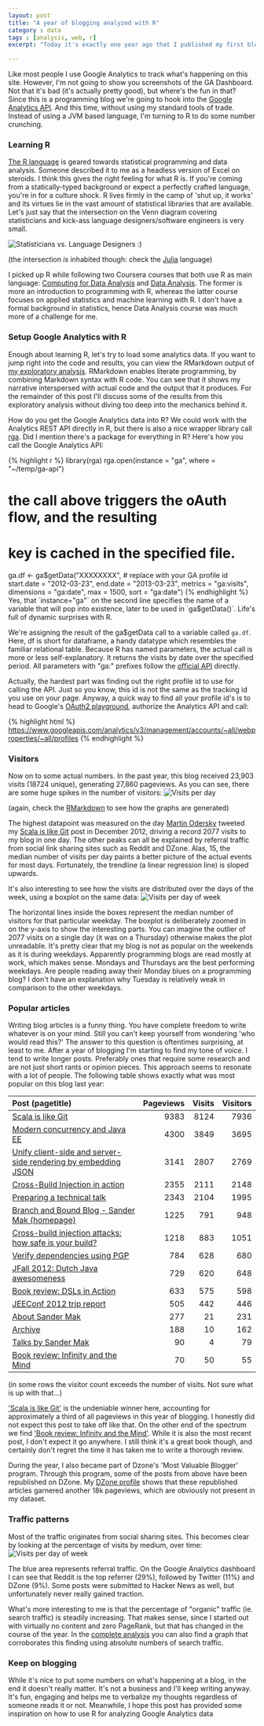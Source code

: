 ```yaml
---
layout: post
title: "A year of blogging analyzed with R" 
category : data 
tags : [analysis, web, r]
excerpt: "Today it's exactly one year ago that I published my first blogpost on branchandbound.net. During this year I've written 12 posts, including this one. Since we live in the age of analytics, I thought it would be nice to show how this blog has fared during its first year."

---
```


Like most people I use Google Analytics to track what's happening on this site. However, I'm not going to show you screenshots of the GA Dashboard. Not that it's bad (it's actually pretty good), but where's the fun in that? Since this is a programming blog we're going to hook into the [Google Analytics API](https://developers.google.com/analytics/devguides/reporting/core/v3/). And this time, without using my standard tools of trade. Instead of using a JVM based language, I'm turning to R to do some number crunching.

### Learning R
[The R language](http://www.r-project.org/) is geared towards statistical programming and data analysis. Someone described it to me as a headless version of Excel on steroids. I think this gives the right feeling for what R is. If you're coming from a statically-typed background or expect a perfectly crafted language, you're in for a culture shock. R lives firmly in the camp of 'shut up, it works' and its virtues lie in the vast amount of statistical libraries that are available. Let's just say that the intersection on the Venn diagram covering statisticians and kick-ass language designers/software engineers is very small.

![Statisticians vs. Language Designers :)](/pics/statisticians_langdesigners_venn.png)

(the intersection _is_ inhabited though: check the [Julia](http://www.johnmyleswhite.com/notebook/2012/03/31/julia-i-love-you/) language)

I picked up R while following two Coursera courses that both use R as main language: [Computing for Data Analysis](https://www.coursera.org/course/compdata)  and [Data Analysis](https://www.coursera.org/course/dataanalysis). The former is more an introduction to programming with R, whereas the latter course focuses on applied statistics and machine learning with R. I don't have a formal background in statistics, hence Data Analysis course was much more of a challenge for me.

### Setup Google Analytics with R
Enough about learning R, let's try to load some analytics data. If you want to jump right into the code and results, you can view the RMarkdown output of [my exploratory analysis](/analytics/blog_analytics.html). RMarkdown enables literate programming, by combining Markdown syntax with R code. You can see that it shows my narrative interspersed with actual code and the output that it produces. For the remainder of this post I'll discuss some of the results from this exploratory analysis without diving too deep into the mechanics behind it.

How do you get the Google Analytics data into R? We could work with the Analytics REST API directly in R, but there is also a nice wrapper library call [rga](http://skardhamar.github.com/rga/). Did I mention there's a package for everything in R? Here's how you call the Google Analytics API:

{% highlight r %}
library(rga) 
rga.open(instance = "ga", where = "~/temp/ga-api")
# the call above triggers the oAuth flow, and the resulting  
# key is cached in the specified file.

ga.df <- ga$getData("XXXXXXXX", # replace with your GA profile id
                    start.date = "2012-03-23",
                    end.date = "2013-03-23",
                    metrics = "ga:visits",
                    dimensions = "ga:date",
                    max = 1500,
                    sort = "ga:date")
{% endhighlight %}
Yes, that `instance="ga"` on the second line specifies the name of a variable that will pop into existence, later to be used in `ga$getData()`. Life's full of dynamic surprises with R.

We're assigning the result of the ga$getData call to a variable called `ga.df`. Here, df is short for dataframe, a handy datatype which resembles the familiar relational table. Because R has named parameters, the actual call is more or less self-explanatory. It returns the visits by date over the specified period. All parameters with "ga:" prefixes follow the [official API](https://developers.google.com/analytics/devguides/reporting/core/v3/) directly. 

Actually, the hardest part was finding out the right profile id to use for calling the API. Just so you know, this id is not the same as the tracking id you use on your page. Anyway, a quick way to find all your profile id's is to head to Google's [OAuth2 playground](https://developers.google.com/oauthplayground/), authorize the Analytics API and call:

{% highlight html %}
https://www.googleapis.com/analytics/v3/management/accounts/~all/webproperties/~all/profiles
{% endhighlight  %}

### Visitors
Now on to some actual numbers. In the past year, this blog received 23,903 visits (18724 unique), generating 27,860 pageviews. As you can see, there are some huge spikes in the number of visitors:
![Visits per day](/analytics/figure/visitsperday.png)

(again, check the [RMarkdown](/analytics/blog_analytics.html) to see how the graphs are generated)

The highest datapoint was measured on the day [Martin Odersky](https://twitter.com/odersky) tweeted my [Scala is like Git](/blog/scala/2012/12/scala-is-like-git/) post in December 2012, driving a record 2077 visits to my blog in one day. The other peaks can all be explained by referral traffic from social link sharing sites such as Reddit and DZone. Alas, 15, the median number of visits per day paints a better picture of the actual events for most days. Fortunately, the trendline (a linear regression line) is sloped upwards.

It's also interesting to see how the visits are distributed over the days of the week, using a boxplot on the same data:
![Visits per day of week](/analytics/figure/visitsperweekday.png)

The horizontal lines inside the boxes represent the median number of visitors for that particular weekday. The boxplot is deliberately zoomed in on the y-axis to show the interesting parts. You can imagine the outlier of 2077 visits on a single day (it was on a Thursday) otherwise makes the plot unreadable. It's pretty clear that my blog is not as popular on the weekends as it is during weekdays. Apparently programming blogs are read mostly at work, which makes sense. Mondays and Thursdays are the best performing weekdays. Are people reading away their Monday blues on a programming blog? I don't have an explanation why Tuesday is relatively weak in comparison to the other weekdays. 

### Popular articles
Writing blog articles is a funny thing. You have complete freedom to write whatever is on your mind. Still you can't keep yourself from wondering 'who would read this?' The answer to this question is oftentimes surprising, at least to me. After a year of blogging I'm starting to find my tone of voice. I tend to write longer posts. Preferably ones that require some research and are not just short rants or opinion pieces. This approach seems to resonate with a lot of people. The following table shows exactly what was most popular on this blog last year:

| Post (pagetitle)  | Pageviews   | Visits       | Visitors |
|:-----------|------------:|-------------:|---------:|
|                                            [Scala is like Git](/blog/scala/2012/12/scala-is-like-git/)  |    9383  | 8124   |  7936|
|                               [Modern concurrency and Java EE](/blog/java/2012/07/modern-concurrency-and-javaee/)  |    4300  | 3849   |  3695|
|[Unify client-side and server-side rendering by embedding JSON](/blog/web/2012/11/unify-server-side-client-side-rendering-embedding-json/)  |    3141  | 2807   |  2769|
|                              [Cross-Build Injection in action](/blog/security/2012/10/cross-build-injection-in-action/)  |    2355  | 2111   |  2148|
|                                   [Preparing a technical talk](/blog/conferences/2012/06/preparing-a-technical-talk/)  |    2343  | 2104   |  1995|
|                           [Branch and Bound Blog - Sander Mak (homepage)](/)  |    1225  |  791   |   948|
|       [Cross-build injection attacks: how safe is your build?](/blog/security/2012/03/crossbuild-injection-how-safe-is-your-build/)  |    1218  |  883   |  1051|
|                                [Verify dependencies using PGP](/blog/security/2012/08/verify-dependencies-using-pgp/)  |     784  |  628   |   680|
|                           [JFall 2012: Dutch Java awesomeness](/blog/conferences/2012/11/jfall-2012-dutch-java-awesomeness/)  |     729  |  620   |   648|
|                                  [Book review: DSLs in Action](/blog/bookreview/2012/08/bookreview-dsls-in-action/)  |     633  |  575   |   598|
|                                     [JEEConf 2012 trip report](/blog/conferences/2012/05/jeeconf-tripreport/)  |     505  |  442   |   446|
|                                             [About Sander Mak](/about.html)  |     277  |   21   |   231|
|                                                      [Archive](/archive.html)  |     188  |   10   |   162|
|                                          [Talks by Sander Mak](/talks.html)  |      90  |    4   |    79|
|                           [Book review: Infinity and the Mind](/blog/bookreview/2013/01/bookreview-infinity-and-the-mind/)  |      70  |   50   |    55|
(in some rows the visitor count exceeds the number of visits. Not sure what is up with that...)  
  
['Scala is like Git'](/blog/scala/2012/12/scala-is-like-git/) is the undeniable winner here, accounting for approximately a third of all pageviews in this year of blogging. I honestly did not expect this post to take off like that. On the other end of the spectrum we find ['Book review: Infinity and the Mind'](/blog/bookreview/2013/01/bookreview-infinity-and-the-mind/). While it is also the most recent post, I don't expect it go anywhere. I still think it's a great book though, and certainly don't regret the time it has taken me to write a thorough review. 

During the year, I also became part of Dzone's 'Most Valuable Blogger' program. Through this program, some of the posts from above have been republished on DZone. My [DZone profile](http://architects.dzone.com/users/sammy8306) shows that these republished articles garnered another 18k pageviews, which are obviously not present in my dataset. 

### Traffic patterns
Most of the traffic originates from social sharing sites. This becomes clear by looking at the percentage of visits by medium, over time:
![Visits per day of week](/analytics/figure/trafficpercentages.png)

The blue area represents referral traffic. On the Google Analytics dashboard I can see that Reddit is the top referrer (29%), followed by Twitter (11%) and DZone (9%). Some posts were submitted to Hacker News as well, but unfortunately never really gained traction.

What's more interesting to me is that the percentage of "organic" traffic (ie. search traffic) is steadily increasing. That makes sense, since I started out with virtually no content and zero PageRank, but that has changed in the course of the year. In the [complete analysis](/analytics/blog_analytics.html) you can also find a graph that corroborates this finding using absolute numbers of search traffic.

### Keep on blogging
While it's nice to put some numbers on what's happening at a blog, in the end it doesn't really matter. It's not a business and I'll keep writing anyway. It's fun, engaging and helps me to verbalize my thoughts regardless of someone reads it or not. Meanwhile, I hope this post has provided some inspiration on how to use R for analyzing Google Analytics data